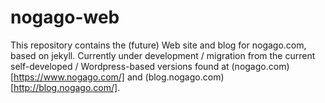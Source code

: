# nogago-web
This repository contains the (future) Web site and blog for nogago.com, based on jekyll. Currently under development / migration from the current self-developed / Wordpress-based versions found at (nogago.com)[https://www.nogago.com/] and (blog.nogago.com)[http://blog.nogago.com/].